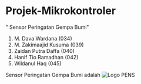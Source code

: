 # Projek-Mikrokontroler

" Sensor Peringatan Gempa Bumi"
1. M. Dava Wardana (034)
2. M. Zakimaajid Kusuma (039)
3. Zaidan Putra Daffa (040)
4. Hanif Tio Ramadhan (042)
5. Wildanul Haq (045)

Sensor Peringatan Gempa Bumi adalah
![Logo PENS](https://github.com/haniftio/Sensor_Peringatan_Gempa_Bumi/assets/90540270/9750aa28-e49b-40f8-b0c2-8fa3ce36bf98)